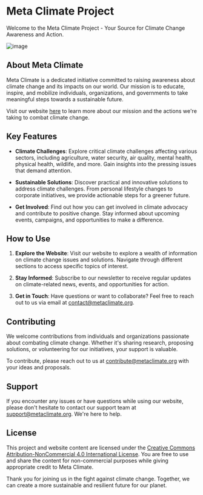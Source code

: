 
# Meta Climate Project

Welcome to the Meta Climate Project - Your Source for Climate Change Awareness and Action.

![image](https://github.com/Mohammed20037/META_CLIMATE_website_project/assets/113844625/036c89a5-9f32-4267-9224-1ae672329315)

## About Meta Climate

Meta Climate is a dedicated initiative committed to raising awareness about climate change and its impacts on our world. Our mission is to educate, inspire, and mobilize individuals, organizations, and governments to take meaningful steps towards a sustainable future.

Visit our website [here](https://www.metaclimate.org) to learn more about our mission and the actions we're taking to combat climate change.

## Key Features

- **Climate Challenges**: Explore critical climate challenges affecting various sectors, including agriculture, water security, air quality, mental health, physical health, wildlife, and more. Gain insights into the pressing issues that demand attention.

- **Sustainable Solutions**: Discover practical and innovative solutions to address climate challenges. From personal lifestyle changes to corporate initiatives, we provide actionable steps for a greener future.

- **Get Involved**: Find out how you can get involved in climate advocacy and contribute to positive change. Stay informed about upcoming events, campaigns, and opportunities to make a difference.

## How to Use

1. **Explore the Website**: Visit our website to explore a wealth of information on climate change issues and solutions. Navigate through different sections to access specific topics of interest.

2. **Stay Informed**: Subscribe to our newsletter to receive regular updates on climate-related news, events, and opportunities for action.

3. **Get in Touch**: Have questions or want to collaborate? Feel free to reach out to us via email at [contact@metaclimate.org](mailto:contact@metaclimate.org).

## Contributing

We welcome contributions from individuals and organizations passionate about combating climate change. Whether it's sharing research, proposing solutions, or volunteering for our initiatives, your support is valuable.

To contribute, please reach out to us at [contribute@metaclimate.org](mailto:contribute@metaclimate.org) with your ideas and proposals.

## Support

If you encounter any issues or have questions while using our website, please don't hesitate to contact our support team at [support@metaclimate.org](mailto:support@metaclimate.org). We're here to help.

## License

This project and website content are licensed under the [Creative Commons Attribution-NonCommercial 4.0 International License](https://creativecommons.org/licenses/by-nc/4.0/). You are free to use and share the content for non-commercial purposes while giving appropriate credit to Meta Climate.

Thank you for joining us in the fight against climate change. Together, we can create a more sustainable and resilient future for our planet.
